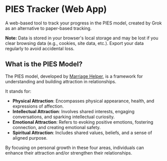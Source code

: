 # PIES Tracker (Web App)

A web-based tool to track your progress in the PIES model, created by Grok as an alternative to paper-based tracking.

**Note:** Data is stored in your browser's local storage and may be lost if you clear browsing data (e.g., cookies, site data, etc.). Export your data regularly to avoid accidental loss.

## What is the PIES Model?

The PIES model, developed by [Marriage Helper](https://marriagehelper.com/), is a framework for understanding and building attraction in relationships.

It stands for:
- **Physical Attraction**: Encompasses physical appearance, health, and expressions of affection.
- **Intellectual Attraction**: Involves shared interests, engaging conversations, and sparking intellectual curiosity.
- **Emotional Attraction**: Refers to evoking positive emotions, fostering connection, and creating emotional safety.
- **Spiritual Attraction**: Includes shared values, beliefs, and a sense of aligned purpose.

By focusing on personal growth in these four areas, individuals can enhance their attraction and/or strengthen their relationships.
